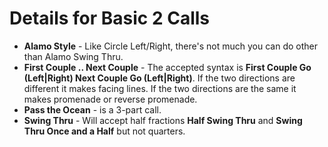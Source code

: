 
# Details for Basic 2 Calls

- **Alamo Style** - Like Circle Left/Right, there's not much you can do other than Alamo Swing Thru.
- **First Couple .. Next Couple** - The accepted syntax is **First Couple Go (Left|Right) Next Couple Go (Left|Right)**. If the two directions are different it makes facing lines.  If the two directions are the same it makes promenade or reverse promenade.
- **Pass the Ocean** - is a 3-part call.
- **Swing Thru** - Will accept half fractions **Half Swing Thru** and **Swing Thru Once and a Half** but not quarters.